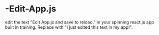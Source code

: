 # -Edit-App.js
edit the text "Edit App.js and save to reload." in your spinning react.js app built in training. Replace with "I just edited this text in my app!".
